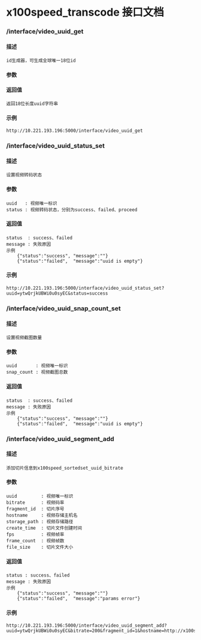 x100speed_transcode 接口文档
============================

### /interface/video\_uuid\_get
#### 描述
    id生成器，可生成全球唯一18位id
#### 参数

#### 返回值
    返回18位长度uuid字符串
#### 示例
    http://10.221.193.196:5000/interface/video_uuid_get

### /interface/video\_uuid\_status\_set
#### 描述
    设置视频转码状态
#### 参数
    uuid   : 视频唯一标识
    status : 视频转码状态，分别为success、failed、proceed
#### 返回值
    status  : success、failed
    message : 失败原因
    示例
        {"status":"success", "message":""}
        {"status":"failed",  "message":"uuid is empty"}
#### 示例
    http://10.221.193.196:5000/interface/video_uuid_status_set?uuid=ytwQrjkUBWi0u0syEC&status=success

### /interface/video\_uuid\_snap\_count\_set
#### 描述
    设置视频截图数量
#### 参数
    uuid       : 视频唯一标识
    snap_count : 视频截图总数
#### 返回值
    status  : success、failed
    message : 失败原因
    示例
        {"status":"success", "message":""}
        {"status":"failed",  "message":"uuid is empty"}

### /interface/video\_uuid\_segment\_add
#### 描述
    添加切片信息到x100speed_sortedset_uuid_bitrate
#### 参数
    uuid         : 视频唯一标识
    bitrate      : 视频码率
    fragment_id  : 切片序号
    hostname     : 视频存储主机名
    storage_path : 视频存储路径
    create_time  : 切片文件创建时间
    fps          : 视频帧率
    frame_count  : 视频帧数
    file_size    : 切片文件大小
#### 返回值
    status : success、failed
    message : 失败原因
    示例
        {"status":"success", "message":""}
        {"status":"failed",  "message":"params error"}
#### 示例
    http://10.221.193.196:5000/interface/video_uuid_segment_add?uuid=ytwQrjkUBWi0u0syEC&bitrate=200&fragment_id=1&hostname=http://x100speed.com&storage_path=/ZH/CN/ereoimdfmdnndfdkd_200_1.ts&create_time=1349827788&fps=25&frame_count=250&file_size=3430

















